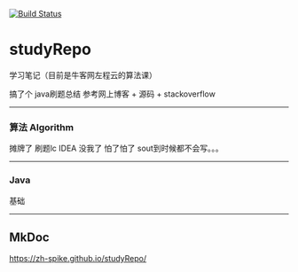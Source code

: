 [![Build Status](https://travis-ci.com/zh-Spike/studyRepo.svg?branch=main)](https://travis-ci.com/zh-Spike/studyRepo)

# studyRepo
学习笔记（目前是牛客网左程云的算法课）


搞了个 java刷题总结 参考网上博客 + 源码 + stackoverflow 
***
### 算法 Algorithm

摊牌了 刷题lc IDEA 没我了 怕了怕了 sout到时候都不会写。。。

***
### Java
基础

*** 

## MkDoc

https://zh-spike.github.io/studyRepo/
